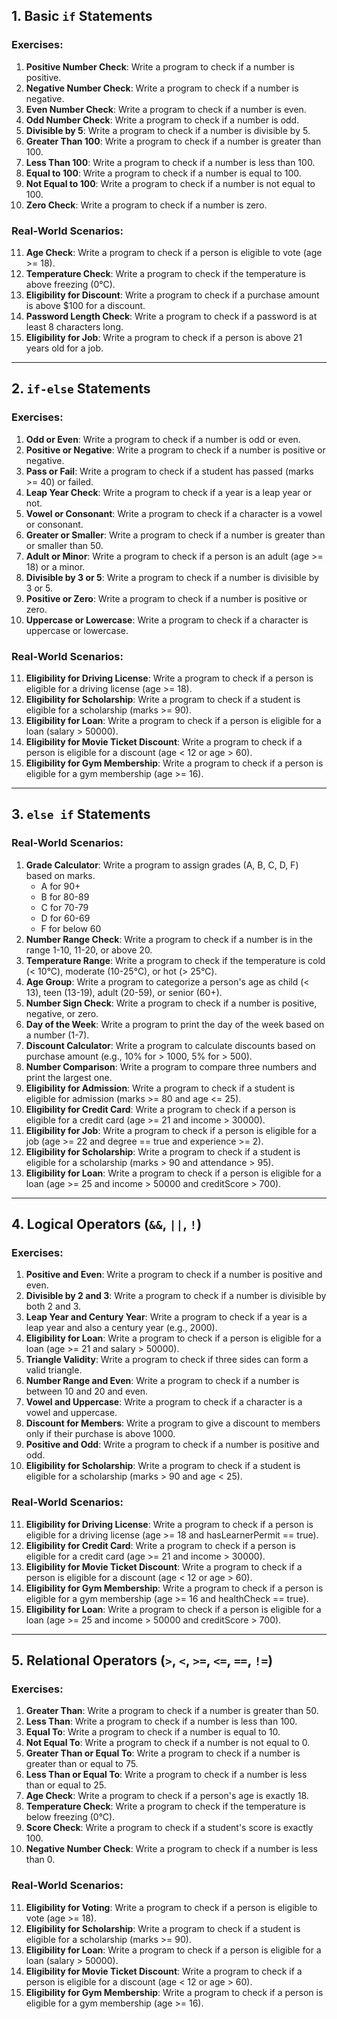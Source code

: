 ## **1. Basic `if` Statements**

### Exercises:
1. **Positive Number Check**: Write a program to check if a number is positive.
2. **Negative Number Check**: Write a program to check if a number is negative.
3. **Even Number Check**: Write a program to check if a number is even.
4. **Odd Number Check**: Write a program to check if a number is odd.
5. **Divisible by 5**: Write a program to check if a number is divisible by 5.
6. **Greater Than 100**: Write a program to check if a number is greater than 100.
7. **Less Than 100**: Write a program to check if a number is less than 100.
8. **Equal to 100**: Write a program to check if a number is equal to 100.
9. **Not Equal to 100**: Write a program to check if a number is not equal to 100.
10. **Zero Check**: Write a program to check if a number is zero.

### Real-World Scenarios:
11. **Age Check**: Write a program to check if a person is eligible to vote (age >= 18).
12. **Temperature Check**: Write a program to check if the temperature is above freezing (0°C).
13. **Eligibility for Discount**: Write a program to check if a purchase amount is above $100 for a discount.
14. **Password Length Check**: Write a program to check if a password is at least 8 characters long.
15. **Eligibility for Job**: Write a program to check if a person is above 21 years old for a job.

---

## **2. `if-else` Statements**

### Exercises:
1. **Odd or Even**: Write a program to check if a number is odd or even.
2. **Positive or Negative**: Write a program to check if a number is positive or negative.
3. **Pass or Fail**: Write a program to check if a student has passed (marks >= 40) or failed.
4. **Leap Year Check**: Write a program to check if a year is a leap year or not.
5. **Vowel or Consonant**: Write a program to check if a character is a vowel or consonant.
6. **Greater or Smaller**: Write a program to check if a number is greater than or smaller than 50.
7. **Adult or Minor**: Write a program to check if a person is an adult (age >= 18) or a minor.
8. **Divisible by 3 or 5**: Write a program to check if a number is divisible by 3 or 5.
9. **Positive or Zero**: Write a program to check if a number is positive or zero.
10. **Uppercase or Lowercase**: Write a program to check if a character is uppercase or lowercase.

### Real-World Scenarios:
11. **Eligibility for Driving License**: Write a program to check if a person is eligible for a driving license (age >= 18).
12. **Eligibility for Scholarship**: Write a program to check if a student is eligible for a scholarship (marks >= 90).
13. **Eligibility for Loan**: Write a program to check if a person is eligible for a loan (salary > 50000).
14. **Eligibility for Movie Ticket Discount**: Write a program to check if a person is eligible for a discount (age < 12 or age > 60).
15. **Eligibility for Gym Membership**: Write a program to check if a person is eligible for a gym membership (age >= 16).

---

## **3. `else if` Statements**

### Real-World Scenarios:
1. **Grade Calculator**: Write a program to assign grades (A, B, C, D, F) based on marks.
   - A for 90+
   - B for 80-89
   - C for 70-79
   - D for 60-69
   - F for below 60
2. **Number Range Check**: Write a program to check if a number is in the range 1-10, 11-20, or above 20.
3. **Temperature Range**: Write a program to check if the temperature is cold (< 10°C), moderate (10-25°C), or hot (> 25°C).
4. **Age Group**: Write a program to categorize a person's age as child (< 13), teen (13-19), adult (20-59), or senior (60+).
5. **Number Sign Check**: Write a program to check if a number is positive, negative, or zero.
6. **Day of the Week**: Write a program to print the day of the week based on a number (1-7).
7. **Discount Calculator**: Write a program to calculate discounts based on purchase amount (e.g., 10% for > 1000, 5% for > 500).
8. **Number Comparison**: Write a program to compare three numbers and print the largest one.
9. **Eligibility for Admission**: Write a program to check if a student is eligible for admission (marks >= 80 and age <= 25).
10. **Eligibility for Credit Card**: Write a program to check if a person is eligible for a credit card (age >= 21 and income > 30000).
11. **Eligibility for Job**: Write a program to check if a person is eligible for a job (age >= 22 and degree == true and experience >= 2).
12. **Eligibility for Scholarship**: Write a program to check if a student is eligible for a scholarship (marks > 90 and attendance > 95).
13. **Eligibility for Loan**: Write a program to check if a person is eligible for a loan (age >= 25 and income > 50000 and creditScore > 700).

---

## **4. Logical Operators (`&&`, `||`, `!`)**

### Exercises:
1. **Positive and Even**: Write a program to check if a number is positive and even.
2. **Divisible by 2 and 3**: Write a program to check if a number is divisible by both 2 and 3.
3. **Leap Year and Century Year**: Write a program to check if a year is a leap year and also a century year (e.g., 2000).
4. **Eligibility for Loan**: Write a program to check if a person is eligible for a loan (age >= 21 and salary > 50000).
5. **Triangle Validity**: Write a program to check if three sides can form a valid triangle.
6. **Number Range and Even**: Write a program to check if a number is between 10 and 20 and even.
7. **Vowel and Uppercase**: Write a program to check if a character is a vowel and uppercase.
8. **Discount for Members**: Write a program to give a discount to members only if their purchase is above 1000.
9. **Positive and Odd**: Write a program to check if a number is positive and odd.
10. **Eligibility for Scholarship**: Write a program to check if a student is eligible for a scholarship (marks > 90 and age < 25).

### Real-World Scenarios:
11. **Eligibility for Driving License**: Write a program to check if a person is eligible for a driving license (age >= 18 and hasLearnerPermit == true).
12. **Eligibility for Credit Card**: Write a program to check if a person is eligible for a credit card (age >= 21 and income > 30000).
13. **Eligibility for Movie Ticket Discount**: Write a program to check if a person is eligible for a discount (age < 12 or age > 60).
14. **Eligibility for Gym Membership**: Write a program to check if a person is eligible for a gym membership (age >= 16 and healthCheck == true).
15. **Eligibility for Loan**: Write a program to check if a person is eligible for a loan (age >= 25 and income > 50000 and creditScore > 700).

---

## **5. Relational Operators (`>`, `<`, `>=`, `<=`, `==`, `!=`)**

### Exercises:
1. **Greater Than**: Write a program to check if a number is greater than 50.
2. **Less Than**: Write a program to check if a number is less than 100.
3. **Equal To**: Write a program to check if a number is equal to 10.
4. **Not Equal To**: Write a program to check if a number is not equal to 0.
5. **Greater Than or Equal To**: Write a program to check if a number is greater than or equal to 75.
6. **Less Than or Equal To**: Write a program to check if a number is less than or equal to 25.
7. **Age Check**: Write a program to check if a person's age is exactly 18.
8. **Temperature Check**: Write a program to check if the temperature is below freezing (0°C).
9. **Score Check**: Write a program to check if a student's score is exactly 100.
10. **Negative Number Check**: Write a program to check if a number is less than 0.

### Real-World Scenarios:
11. **Eligibility for Voting**: Write a program to check if a person is eligible to vote (age >= 18).
12. **Eligibility for Scholarship**: Write a program to check if a student is eligible for a scholarship (marks >= 90).
13. **Eligibility for Loan**: Write a program to check if a person is eligible for a loan (salary > 50000).
14. **Eligibility for Movie Ticket Discount**: Write a program to check if a person is eligible for a discount (age < 12 or age > 60).
15. **Eligibility for Gym Membership**: Write a program to check if a person is eligible for a gym membership (age >= 16).

